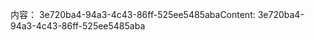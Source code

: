 <span data-ttu-id="54ff9-101">内容： 3e720ba4-94a3-4c43-86ff-525ee5485aba</span><span class="sxs-lookup"><span data-stu-id="54ff9-101">Content: 3e720ba4-94a3-4c43-86ff-525ee5485aba</span></span>
